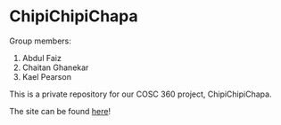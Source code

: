 # ChipiChipiChapa

Group members:

1. Abdul Faiz
2. Chaitan Ghanekar
3. Kael Pearson

This is a private repository for our COSC 360 project, ChipiChipiChapa.

The site can be found [here](https://cosc360.ok.ubc.ca/awahab03/)!
